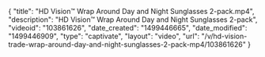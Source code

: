 {
    "title": "HD Vision&trade; Wrap Around Day and Night Sunglasses 2-pack.mp4",
    "description": "HD Vision&trade; Wrap Around Day and Night Sunglasses 2-pack",
    "videoid": "103861626",
    "date_created": "1499446665",
    "date_modified": "1499446909",
    "type": "captivate",
    "layout": "video",
    "url": "\/v\/hd-vision-trade-wrap-around-day-and-night-sunglasses-2-pack-mp4\/103861626"
}
